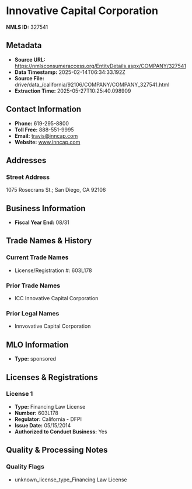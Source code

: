 # Innovative Capital Corporation

**NMLS ID:** 327541

## Metadata
- **Source URL:** https://nmlsconsumeraccess.org/EntityDetails.aspx/COMPANY/327541
- **Data Timestamp:** 2025-02-14T06:34:33.192Z
- **Source File:** drive/data_/california/92106/COMPANY/COMPANY_327541.html
- **Extraction Time:** 2025-05-27T10:25:40.098909

## Contact Information
- **Phone:** 619-295-8800
- **Toll Free:** 888-551-9995
- **Email:** travis@inncap.com
- **Website:** www.inncap.com

## Addresses
### Street Address
1075 Rosecrans St.; San Diego, CA 92106

## Business Information
- **Fiscal Year End:** 08/31

## Trade Names & History
### Current Trade Names
- License/Registration #: 603L178

### Prior Trade Names
- ICC Innovative Capital Corporation

### Prior Legal Names
- Innvovative Capital Corporation

## MLO Information
- **Type:** sponsored

## Licenses & Registrations

### License 1
- **Type:** Financing Law License
- **Number:** 603L178
- **Regulator:** California - DFPI
- **Issue Date:** 05/15/2014
- **Authorized to Conduct Business:** Yes

## Quality & Processing Notes
### Quality Flags
- unknown_license_type_Financing Law License
